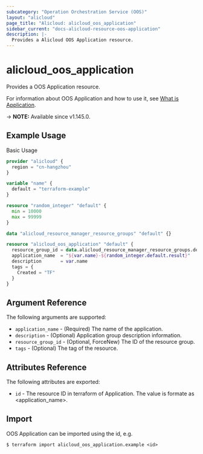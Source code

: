 ```yaml
---
subcategory: "Operation Orchestration Service (OOS)"
layout: "alicloud"
page_title: "Alicloud: alicloud_oos_application"
sidebar_current: "docs-alicloud-resource-oos-application"
description: |-
  Provides a Alicloud OOS Application resource.
---
```


# alicloud_oos_application

Provides a OOS Application resource.

For information about OOS Application and how to use it, see [What is Application](https://www.alibabacloud.com/help/en/operation-orchestration-service/latest/api-oos-2019-06-01-createapplication).

-> **NOTE:** Available since v1.145.0.

## Example Usage

Basic Usage

```terraform
provider "alicloud" {
  region = "cn-hangzhou"
}

variable "name" {
  default = "terraform-example"
}

resource "random_integer" "default" {
  min = 10000
  max = 99999
}

data "alicloud_resource_manager_resource_groups" "default" {}

resource "alicloud_oos_application" "default" {
  resource_group_id = data.alicloud_resource_manager_resource_groups.default.groups.0.id
  application_name  = "${var.name}-${random_integer.default.result}"
  description       = var.name
  tags = {
    Created = "TF"
  }
}
```

## Argument Reference

The following arguments are supported:

* `application_name` - (Required) The name of the application.
* `description` - (Optional) Application group description information.
* `resource_group_id` - (Optional, ForceNew) The ID of the resource group.
* `tags` - (Optional) The tag of the resource.

## Attributes Reference

The following attributes are exported:

* `id` - The resource ID in terraform of Application. The value is formate as <application_name>.

## Import

OOS Application can be imported using the id, e.g.

```shell
$ terraform import alicloud_oos_application.example <id>
```